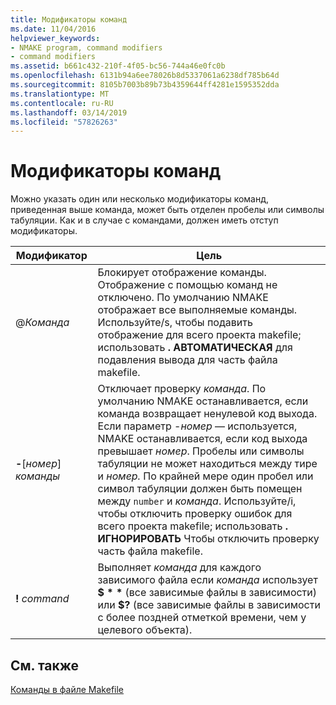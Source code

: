 ```yaml
---
title: Модификаторы команд
ms.date: 11/04/2016
helpviewer_keywords:
- NMAKE program, command modifiers
- command modifiers
ms.assetid: b661c432-210f-4f05-bc56-744a46e0fc0b
ms.openlocfilehash: 6131b94a6ee78026b8d5337061a6238df785b64d
ms.sourcegitcommit: 8105b7003b89b73b4359644ff4281e1595352dda
ms.translationtype: MT
ms.contentlocale: ru-RU
ms.lasthandoff: 03/14/2019
ms.locfileid: "57826263"
---
```

# <a name="command-modifiers"></a>Модификаторы команд

Можно указать один или несколько модификаторы команд, приведенная выше команда, может быть отделен пробелы или символы табуляции. Как и в случае с командами, должен иметь отступ модификаторы.

|Модификатор|Цель|
|--------------|-------------|
|\@*Команда*|Блокирует отображение команды. Отображение с помощью команд не отключено. По умолчанию NMAKE отображает все выполняемые команды. Используйте/s, чтобы подавить отображение для всего проекта makefile; использовать **. АВТОМАТИЧЕСКАЯ** для подавления вывода для часть файла makefile.|
|**-**\[*номер*] *команды*|Отключает проверку *команда*. По умолчанию NMAKE останавливается, если команда возвращает ненулевой код выхода. Если параметр -*номер* — используется, NMAKE останавливается, если код выхода превышает *номер*. Пробелы или символы табуляции не может находиться между тире и *номер.* По крайней мере один пробел или символ табуляции должен быть помещен между `number` и *команда*. Используйте/i, чтобы отключить проверку ошибок для всего проекта makefile; использовать **. ИГНОРИРОВАТЬ** Чтобы отключить проверку часть файла makefile.|
|**\!** *command*|Выполняет *команда* для каждого зависимого файла если *команда* использует <strong>$ \* \*</strong> (все зависимые файлы в зависимости) или **$?** (все зависимые файлы в зависимости с более поздней отметкой времени, чем у целевого объекта).|

## <a name="see-also"></a>См. также

[Команды в файле Makefile](commands-in-a-makefile.md)
